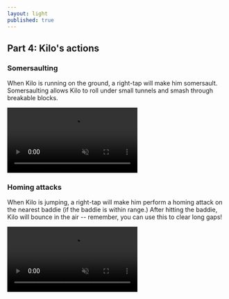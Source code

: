 ```yaml
---
layout: light
published: true
---
```


## Part 4: Kilo's actions

### Somersaulting

When Kilo is running on the ground, a right-tap will make him somersault. Somersaulting allows Kilo to roll under small tunnels and smash through breakable blocks.

<video autoplay="" loop="" muted="">
	<source type="video/webm" src="http://i.imgur.com/Parpt9h.webm">
    <source type="video/mp4" src="http://i.imgur.com/Parpt9h.mp4">
</video>

### Homing attacks

When Kilo is jumping, a right-tap will make him perform a homing attack on the nearest baddie (if the baddie is within range.) After hitting the baddie, Kilo will bounce in the air -- remember, you can use this to clear long gaps!

<video autoplay="" loop="" muted="">
	<source type="video/webm" src="http://i.imgur.com/u23ai52.webm">
    <source type="video/mp4" src="http://i.imgur.com/u23ai52.mp4">
</video>

